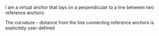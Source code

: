 I am a virtual anchor that lays on a perpendicular to a line between two reference anchors.

The curvature - distance from the line connecting reference anchors is explicitely user-defined